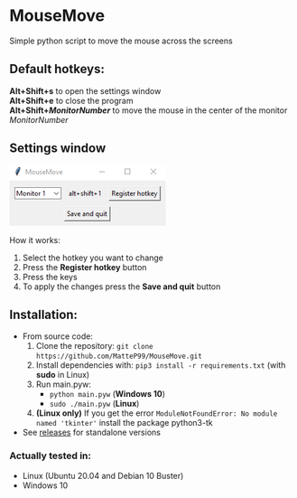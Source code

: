 # MouseMove
Simple python script to move the mouse across the screens

## Default hotkeys:
**Alt+Shift+s** to open the settings window  
**Alt+Shift+e** to close the program  
**Alt+Shift+*MonitorNumber*** to move the mouse in the center of the monitor *MonitorNumber*

## Settings window 
![Settings window preview](images/settings_window.png)

How it works:
1. Select the hotkey you want to change
2. Press the **Register hotkey** button
3. Press the keys
4. To apply the changes press the **Save and quit** button

## Installation:
- From source code:
    1. Clone the repository: `git clone https://github.com/MatteP99/MouseMove.git`
    2. Install dependencies with: `pip3 install -r requirements.txt` (with **sudo** in Linux)
    3. Run main.pyw:
        - `python main.pyw` (**Windows 10**)
        - `sudo ./main.pyw` (**Linux**)
    4. **(Linux only)** If you get the error `ModuleNotFoundError: No module named 'tkinter'` install the package python3-tk
- See [releases][1] for standalone versions

### Actually tested in:
- Linux (Ubuntu 20.04 and Debian 10 Buster)
- Windows 10

[1]:https://github.com/MatteP99/MouseMove/releases
